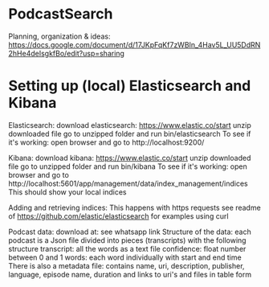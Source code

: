 # PodcastSearch

Planning, organization & ideas:
https://docs.google.com/document/d/17JKpFqKf7zWBIn_4Hav5L_UU5DdRN2hHe4deIsgkfBo/edit?usp=sharing



# Setting up (local) Elasticsearch and Kibana

Elasticsearch:
  download elasticsearch: https://www.elastic.co/start
  unzip downloaded file
  go to unzipped folder and run bin/elasticsearch
  To see if it's working: open browser and go to http://localhost:9200/
  
Kibana:
  download kibana: https://www.elastic.co/start
  unzip downloaded file
  go to unzipped folder and run bin/kibana
  To see if it's working: open browser and go to http://localhost:5601/app/management/data/index_management/indices This should show your local indices
 
Adding and retrieving indices:
  This happens with https requests
  see readme of https://github.com/elastic/elasticsearch for examples using curl

Podcast data:
  download at: see whatsapp link
  Structure of the data: 
    each podcast is a Json file divided into pieces (transcripts) with the following structure
      transcript: all the words as a text file
      confidence: float number between 0 and 1
      words: each word individually with start and end time
    There is also a metadata file:
      contains name, uri, description, publisher, language, episode name, duration and links to uri's and files in table form
